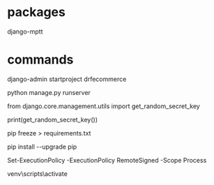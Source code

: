 # packages
django-mptt



# commands
django-admin startproject drfecommerce

python manage.py runserver

from django.core.management.utils import get_random_secret_key

print(get_random_secret_key())

pip freeze > requirements.txt

 pip install --upgrade pip

 Set-ExecutionPolicy -ExecutionPolicy RemoteSigned -Scope Process
 
 venv\scripts\activate
 


 

